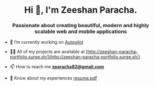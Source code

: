 <h1 align="center">Hi 👋, I'm Zeeshan Paracha.</h1>
<h3 align="center">Passionate about creating beautiful, modern and highly scalable web and mobile applications</h3>

- 🔭 I’m currently working on [Autopilot](https://dev.autopilot.io/)

- 👨‍💻 All of my projects are available at [http://zeeshan-paracha-portfolio.surge.sh/](http://zeeshan-paracha-portfolio.surge.sh/)

- 📫 How to reach me **zparacha82@gmail.com**

- 📄 Know about my experiences [resume.pdf](https://drive.google.com/file/d/1QLpg2lFg0RdqxEIss6famu7NOev-2N3R/view)

